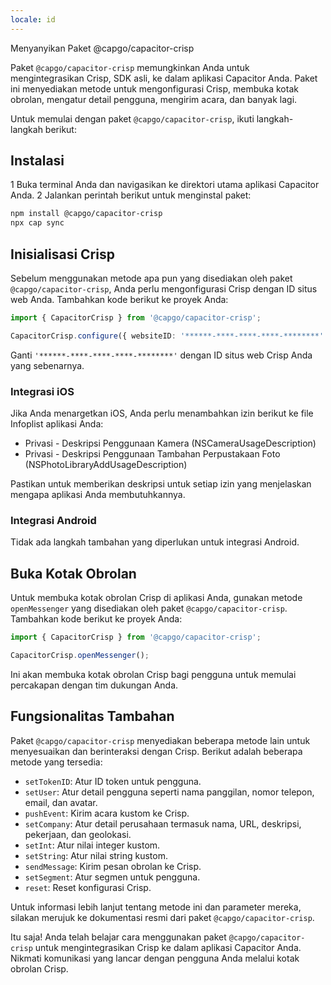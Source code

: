 ```yaml
---
locale: id
---
```


Menyanyikan Paket @capgo/capacitor-crisp

Paket `@capgo/capacitor-crisp` memungkinkan Anda untuk mengintegrasikan Crisp, SDK asli, ke dalam aplikasi Capacitor Anda. Paket ini menyediakan metode untuk mengonfigurasi Crisp, membuka kotak obrolan, mengatur detail pengguna, mengirim acara, dan banyak lagi.

Untuk memulai dengan paket `@capgo/capacitor-crisp`, ikuti langkah-langkah berikut:

## Instalasi

1 Buka terminal Anda dan navigasikan ke direktori utama aplikasi Capacitor Anda.
2 Jalankan perintah berikut untuk menginstal paket:

```bash
npm install @capgo/capacitor-crisp
npx cap sync
```

## Inisialisasi Crisp

Sebelum menggunakan metode apa pun yang disediakan oleh paket `@capgo/capacitor-crisp`, Anda perlu mengonfigurasi Crisp dengan ID situs web Anda. Tambahkan kode berikut ke proyek Anda:

```typescript
import { CapacitorCrisp } from '@capgo/capacitor-crisp';

CapacitorCrisp.configure({ websiteID: '******-****-****-****-********' });
```

Ganti `'******-****-****-****-********'` dengan ID situs web Crisp Anda yang sebenarnya.

### Integrasi iOS

Jika Anda menargetkan iOS, Anda perlu menambahkan izin berikut ke file Infoplist aplikasi Anda:

- Privasi - Deskripsi Penggunaan Kamera (NSCameraUsageDescription)
- Privasi - Deskripsi Penggunaan Tambahan Perpustakaan Foto (NSPhotoLibraryAddUsageDescription)

Pastikan untuk memberikan deskripsi untuk setiap izin yang menjelaskan mengapa aplikasi Anda membutuhkannya.

### Integrasi Android

Tidak ada langkah tambahan yang diperlukan untuk integrasi Android.

## Buka Kotak Obrolan

Untuk membuka kotak obrolan Crisp di aplikasi Anda, gunakan metode `openMessenger` yang disediakan oleh paket `@capgo/capacitor-crisp`. Tambahkan kode berikut ke proyek Anda:

```typescript
import { CapacitorCrisp } from '@capgo/capacitor-crisp';

CapacitorCrisp.openMessenger();
```

Ini akan membuka kotak obrolan Crisp bagi pengguna untuk memulai percakapan dengan tim dukungan Anda.

## Fungsionalitas Tambahan

Paket `@capgo/capacitor-crisp` menyediakan beberapa metode lain untuk menyesuaikan dan berinteraksi dengan Crisp. Berikut adalah beberapa metode yang tersedia:

- `setTokenID`: Atur ID token untuk pengguna.
- `setUser`: Atur detail pengguna seperti nama panggilan, nomor telepon, email, dan avatar.
- `pushEvent`: Kirim acara kustom ke Crisp.
- `setCompany`: Atur detail perusahaan termasuk nama, URL, deskripsi, pekerjaan, dan geolokasi.
- `setInt`: Atur nilai integer kustom.
- `setString`: Atur nilai string kustom.
- `sendMessage`: Kirim pesan obrolan ke Crisp.
- `setSegment`: Atur segmen untuk pengguna.
- `reset`: Reset konfigurasi Crisp.

Untuk informasi lebih lanjut tentang metode ini dan parameter mereka, silakan merujuk ke dokumentasi resmi dari paket `@capgo/capacitor-crisp`.

Itu saja! Anda telah belajar cara menggunakan paket `@capgo/capacitor-crisp` untuk mengintegrasikan Crisp ke dalam aplikasi Capacitor Anda. Nikmati komunikasi yang lancar dengan pengguna Anda melalui kotak obrolan Crisp.